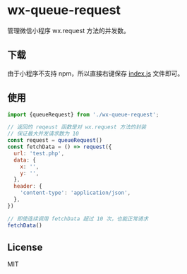 # wx-queue-request
管理微信小程序 wx.request 方法的并发数。

## 下载
由于小程序不支持 npm，所以直接右键保存 [index.js](https://joezheng2015.github.io/wx-queue-request/dist/index.js) 文件即可。

## 使用
``` javascript
import {queueRequest} from './wx-queue-request';

// 返回的 reqeust 函数是对 wx.request 方法的封装
// 保证最大并发请求数为 10
const request = queueRequest()
const fetchData = () => request({
  url: 'test.php',
  data: {
    x: '',
    y: '',
  },
  header: {
    'content-type': 'application/json',
  },
})

// 即使连续调用 fetchData 超过 10 次，也能正常请求
fetchData()
```
## License
MIT
